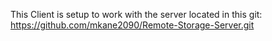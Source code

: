 This Client is setup to work with the server located in this git: https://github.com/mkane2090/Remote-Storage-Server.git
